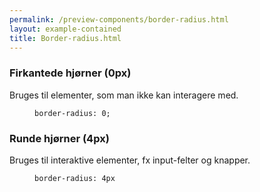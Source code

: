 ```yaml
--- 
permalink: /preview-components/border-radius.html
layout: example-contained 
title: Border-radius.html
---
```

<h3 class="h5">Firkantede hjørner (0px)</h3>
<p class="form-hint">Bruges til elementer, som man ikke kan interagere med.
</p>
<div class="row">
    <div class="col-12 col-sm-12 col-md-6">
        <div class="static-border-radius-example"></div>
    </div>
    <div class="col-12 col-sm-12 col-md-6">
        <figure class="highlight">
            <pre><code class="language-scss" data-lang="scss">border-radius: 0;</code></pre>
        </figure>
    </div>
</div>
<h3 class="h5">Runde hjørner (4px)</h3>
<p class="form-hint">Bruges til interaktive elementer, fx input-felter og
    knapper.</p>
<div class="row">
    <div class="col-12 col-sm-12 col-md-6">
        <div class="interactive-border-radius-example"></div>
    </div>
    <div class="col-12 col-sm-12 col-md-6">
        <figure class="highlight">
            <pre><code class="language-scss" data-lang="scss">border-radius: 4px</code></pre>
        </figure>
    </div>
</div>